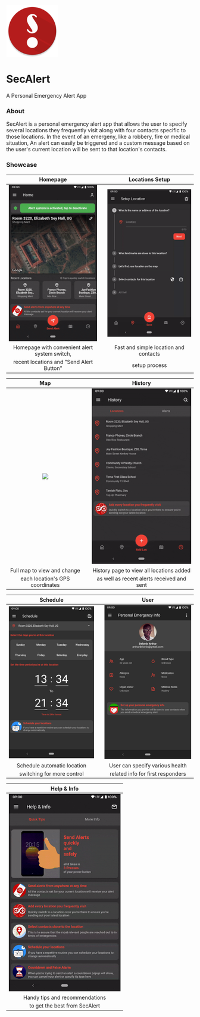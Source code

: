 <img src="/android/app/src/main/res/mipmap-xxxhdpi/ic_launcher_round.png" width="140">

# SecAlert
A Personal Emergency Alert App

### About

SecAlert is a personal emergency alert app that allows the user to specify several locations they frequently visit along with four contacts specific to those locations. In the event of an emergeny, like a robbery, fire or medical situation, An alert can easily be triggered and a custom message based on the user's current location will be sent to that location's contacts. 

### Showcase

| Homepage | | Locations Setup |
| :---: | --- | :---: |
| <img src="readme_assets/homepage.gif" width="300"> ||  <img src="readme_assets/setup.gif" width="300"> |
| Homepage with convenient alert system switch, || Fast and simple location and contacts |
| recent locations and "Send Alert Button" || setup process |

| Map || History |
| :---: | --- | :---: |
| <img src="readme_assets/maps.gif" width="300"> || <img src="readme_assets/history.gif" width="300"> |
| Full map to view and change || History page to view all locations added  |
| each location's GPS coordinates || as well as recent alerts received and sent |

| Schedule || User |
| :---: | --- | :---: |
| <img src="readme_assets/schedule.jpg" width="300"> || <img src="readme_assets/user.jpg" width="300"> |
| Schedule automatic location  || User can specify various health |
| switching for more control || related info for first responders |

| Help & Info | 
| :---: |
| <img src="readme_assets/info.gif" width="300"> |
| Handy tips and recommendations |
| to get the best from SecAlert |

